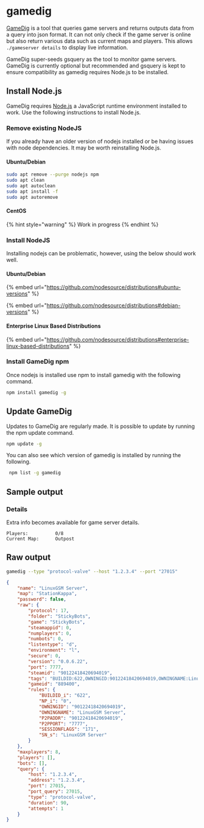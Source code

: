 # gamedig

[GameDig](https://github.com/gamedig/node-gamedig) is a tool that queries game servers and returns outputs data from a query into json format. It can not only check if the game server is online but also return various data such as current maps and players. This allows `./gameserver details` to display live information.

GameDig super-seeds gsquery as the tool to monitor game servers. GameDig is currently optional but recommended and gsquery is kept to ensure compatibility as gamedig requires Node.js to be installed.

## Install Node.js

GameDig requires [Node.js](https://nodejs.org) a JavaScript runtime environment installed to work. Use the following instructions to install Node.js.

### Remove existing NodeJS

If you already have an older version of nodejs installed or be having issues with node dependencies. It may be worth reinstalling Node.js.

#### Ubuntu/Debian

```bash
sudo apt remove --purge nodejs npm
sudo apt clean
sudo apt autoclean
sudo apt install -f
sudo apt autoremove
```

#### CentOS

{% hint style="warning" %}
Work in progress
{% endhint %}

### Install NodeJS

Installing nodejs can be problematic, however, using the below should work well.

#### Ubuntu/Debian

{% embed url="https://github.com/nodesource/distributions#ubuntu-versions" %}

{% embed url="https://github.com/nodesource/distributions#debian-versions" %}

#### Enterprise Linux Based Distributions

{% embed url="https://github.com/nodesource/distributions#enterprise-linux-based-distributions" %}

### Install GameDig npm

Once nodejs is installed use npm to install gamedig with the following command.

```bash
npm install gamedig -g
```

## Update GameDig

Updates to GameDig are regularly made. It is possible to update by running the npm update command.

```bash
npm update -g
```

You can also see which version of gamedig is installed by running the following.

```bash
 npm list -g gamedig
```

## Sample output

### Details

Extra info becomes available for game server details.

```text
Players:          0/8
Current Map:      Outpost
```

## Raw output

```bash
gamedig --type "protocol-valve" --host "1.2.3.4" --port "27015"
```

```json
{
	"name": "LinuxGSM Server",
	"map": "StationKappa",
	"password": false,
	"raw": {
		"protocol": 17,
		"folder": "StickyBots",
		"game": "StickyBots",
		"steamappid": 0,
		"numplayers": 0,
		"numbots": 0,
		"listentype": "d",
		"environment": "l",
		"secure": 0,
		"version": "0.0.6.22",
		"port": 7777,
		"steamid": "90122418420694019",
		"tags": "BUILDID:622,OWNINGID:90122418420694019,OWNINGNAME:LinuxGSM Server,P2PADDR:90122418420694019,P2PPORT:7777,SESSIONFLAGS:171",
		"gameid": "889400",
		"rules": {
			"BUILDID_i": "622",
			"NP_i": "0",
			"OWNINGID": "90122418420694019",
			"OWNINGNAME": "LinuxGSM Server",
			"P2PADDR": "90122418420694019",
			"P2PPORT": "7777",
			"SESSIONFLAGS": "171",
			"SN_s": "LinuxGSM Server"
		}
	},
	"maxplayers": 8,
	"players": [],
	"bots": [],
	"query": {
		"host": "1.2.3.4",
		"address": "1.2.3.4",
		"port": 27015,
		"port_query": 27015,
		"type": "protocol-valve",
		"duration": 90,
		"attempts": 1
	}
}
```
